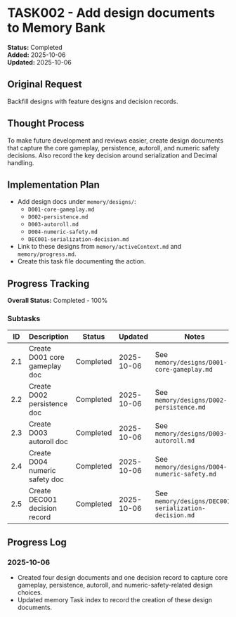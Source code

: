 # TASK002 - Add design documents to Memory Bank

**Status:** Completed  
**Added:** 2025-10-06  
**Updated:** 2025-10-06

## Original Request

Backfill designs with feature designs and decision records.

## Thought Process

To make future development and reviews easier, create design documents that capture the core gameplay, persistence, autoroll, and numeric safety decisions. Also record the key decision around serialization and Decimal handling.

## Implementation Plan

- Add design docs under `memory/designs/`:
  - `D001-core-gameplay.md`
  - `D002-persistence.md`
  - `D003-autoroll.md`
  - `D004-numeric-safety.md`
  - `DEC001-serialization-decision.md`
- Link to these designs from `memory/activeContext.md` and `memory/progress.md`.
- Create this task file documenting the action.

## Progress Tracking

**Overall Status:** Completed - 100%

### Subtasks

| ID  | Description                                 | Status    | Updated    | Notes |
| --- | ------------------------------------------- | --------- | ---------- | ----- |
| 2.1 | Create D001 core gameplay doc               | Completed | 2025-10-06 | See `memory/designs/D001-core-gameplay.md` |
| 2.2 | Create D002 persistence doc                 | Completed | 2025-10-06 | See `memory/designs/D002-persistence.md` |
| 2.3 | Create D003 autoroll doc                    | Completed | 2025-10-06 | See `memory/designs/D003-autoroll.md` |
| 2.4 | Create D004 numeric safety doc              | Completed | 2025-10-06 | See `memory/designs/D004-numeric-safety.md` |
| 2.5 | Create DEC001 decision record               | Completed | 2025-10-06 | See `memory/designs/DEC001-serialization-decision.md` |

## Progress Log

### 2025-10-06

- Created four design documents and one decision record to capture core gameplay, persistence, autoroll, and numeric-safety-related design choices.
- Updated memory Task index to record the creation of these design documents.
